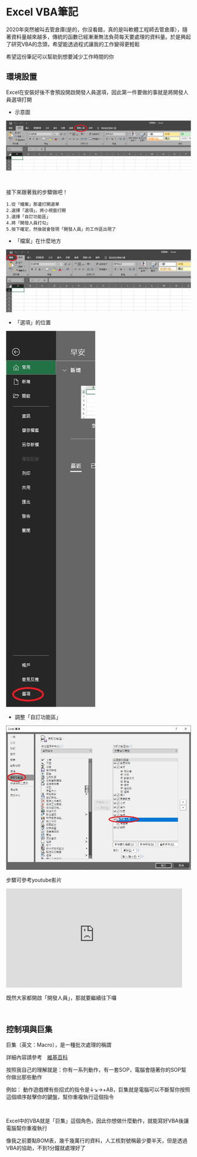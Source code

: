 # Excel VBA筆記

2020年突然被叫去管倉庫(是的，你沒看錯，真的是叫軟體工程師去管倉庫），隨著資料量越來越多，傳統的函數已經漸漸無法負荷每天要處理的資料量。於是興起了研究VBA的念頭，希望能透過程式讓我的工作變得更輕鬆

希望這份筆記可以幫助到想要減少工作時間的你

## 環境設置

Excel在安裝好後不會預設開啟開發人員選項，因此第一件要做的事就是將開發人員選項打開

- 示意圖

![image](./img/開發人員in功能區.jpg)

<br/>

接下來跟著我的步驟做吧！

    1.從「檔案」那邊打開選單
    2.選擇「選項」，將小視窗打開
    3.選擇「自訂功能區」
    4.將「開發人員打勾」
    5.按下確定，然後就會發現「開發人員」的工作區出現了


* 「檔案」在什麼地方

![image](./img/ch0_前置準備/檔案在功能區中的位置.jpg)

- 「選項」的位置

![image](./img/ch0_前置準備/選項的位置.jpg)

- 調整「自訂功能區」

![image](./img/ch0_前置準備/自訂功能區的設定.jpg)

步驟可參考youtube影片

<iframe width="480" height="270" src="https://www.youtube-nocookie.com/embed/Koe_JvnvAcY" frameborder="0" allow="accelerometer; autoplay; clipboard-write; encrypted-media; gyroscope; picture-in-picture" allowfullscreen></iframe>

<br/>

既然大家都開啟「開發人員」，那就要繼續往下囉

<br/>

## 控制項與巨集

巨集（英文：Macro），是一種批次處理的稱謂

詳細內容請參考　[維基百科](https://zh.wikipedia.org/wiki/%E5%B7%A8%E9%9B%86)

按照我自己的理解就是：你有一系列動作，有一套SOP，電腦會隨著你的SOP幫你做出那些動作

例如：
動作遊戲裡有些招式的指令是↓↘→+AB，巨集就是電腦可以不斷幫你按照這個順序敲擊你的鍵盤，幫你重複執行這個指令

<br/>

Excel中的VBA就是「巨集」這個角色，因此你想做什麼動作，就能寫好VBA後讓電腦幫你重複執行

像我之前要點BOM表，幾千幾萬行的資料，人工核對號稱最少要半天，但是透過VBA的協助，不到1分鐘就處理好了

